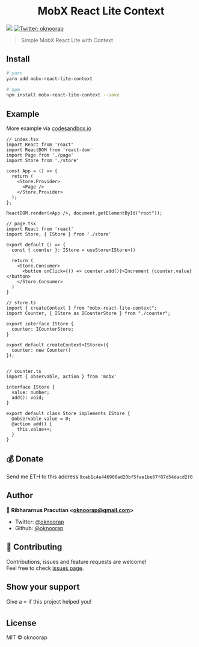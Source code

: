 <h1 align="center">MobX React Lite Context</h1>
<p>
  <img src="https://img.shields.io/badge/version-0.1.0-blue.svg?cacheSeconds=2592000" />
  <a href="https://twitter.com/oknoorap">
    <img alt="Twitter: oknoorap" src="https://img.shields.io/twitter/follow/oknoorap.svg?style=social" target="_blank" />
  </a>
</p>

> Simple MobX React Lite with Context

## Install

```sh
# yarn
yarn add mobx-react-lite-context

# npm
npm install mobx-react-lite-context --save
```

## Example
More example via [codesandbox.io](https://codesandbox.io/s/mobx-react-lite-context-3iwcu)

```tsx
// index.tsx
import React from 'react'
import ReactDOM from 'react-dom'
import Page from './page'
import Store from './store'

const App = () => {
  return (
    <Store.Provider>
      <Page />
    </Store.Provider>
  );
};

ReactDOM.render(<App />, document.getElementById("root"));

// page.tsx
import React from 'react'
import Store, { IStore } from './store'

export default () => {
  const { counter }: IStore = useStore<IStore>()

  return (
    <Store.Consumer>
      <button onClick={() => counter.add()}>Increment {counter.value}</button>
    </Store.Consumer>
  )
}

// store.ts
import { createContext } from "mobx-react-lite-context";
import Counter, { IStore as ICounterStore } from "./counter";

export interface IStore {
  counter: ICounterStore;
}

export default createContext<IStore>({
  counter: new Counter()
});


// counter.ts
import { observable, action } from 'mobx'

interface IStore {
  value: number;
  add(): void;
}

export default class Store implements IStore {
  @observable value = 0;
  @action add() {
    this.value++;
  }
}
```

## 💰 Donate
Send me ETH to this address `0xab1c4e446900ad20bf5fae1be67f87d54dacd2f0`

## Author

👤 **Ribhararnus Pracutian &lt;oknoorap@gmail.com&gt;**

* Twitter: [@oknoorap](https://twitter.com/oknoorap)
* Github: [@oknoorap](https://github.com/oknoorap)

## 🤝 Contributing

Contributions, issues and feature requests are welcome!<br />Feel free to check [issues page](https://github.com/oknoorap/mobx-react-lite-context/issues).

## Show your support

Give a ⭐️ if this project helped you!

## License
MIT © oknoorap
